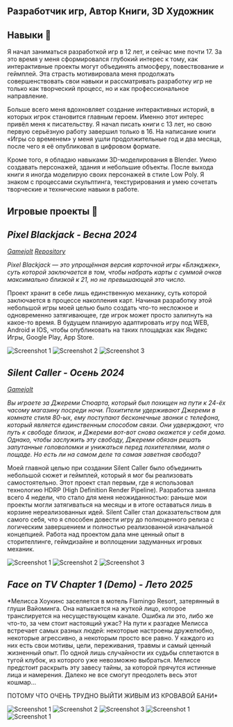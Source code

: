 ## Разработчик игр, Автор Книги, 3D Художник

## Навыки 🧠
Я начал заниматься разработкой игр в 12 лет, и сейчас мне почти 17. За это время у меня сформировался глубокий интерес к тому, как интерактивные проекты могут объединять атмосферу, повествование и геймплей. Эта страсть мотивировала меня продолжать совершенствовать свои навыки и рассматривать разработку игр не только как творческий процесс, но и как профессиональное направление.

Больше всего меня вдохновляет создание интерактивных историй, в которых игрок становится главным героем. Именно этот интерес привёл меня к писательству. Я начал писать книги с 13 лет, но свою первую серьёзную работу завершил только в 16. На написание книги «Игры со временем» у меня ушли продолжительные год и два месяца, после чего я её опубликовал в цифровом формате.

Кроме того, я обладаю навыками 3D-моделирования в Blender. Умею создавать персонажей, здания и небольшие объекты. После выхода книги я иногда моделирую своих персонажей в стиле Low Poly. Я знаком с процессами скульптинга, текстурирования и умею сочетать творческие и технические навыки в работе.

## Игровые проекты 🎲
## ***Pixel Blackjack  - Весна 2024***
[*Gamejolt*](https://gamejolt.com/games/pixel_blackjack/887560)
[*Repository*](https://github.com/blackhats-games/Pixel-Blackjack)

*Pixel Blackjack — это упрощённая версия карточной игры «Блэкджек», суть которой заключается в том, чтобы набрать карты с суммой очков максимально близкой к 21, но не превышающей это число.*

Проект хранит в себе лишь единственную механику, суть которой заключается в процессе накопления карт. Начиная разработку этой небольшой игры моей целью было создать что-то несложное и одновременно затягивающее, где игрок может просто залипнуть на какое-то время. В будущем планирую адаптировать игру под WEB, Android и IOS, чтобы опубликовать на таких площадках как Яндекс Игры, Google Play, App Store.

![Screenshot 1](/assets/Pixel_Blackjack_1.png)
![Screenshot 2](/assets/Pixel_Blackjack_2.png)
![Screenshot 3](/assets/Pixel_Blackjack_3.png)


## ***Silent Caller  - Осень 2024***
[*Gamejolt*](https://gamejolt.com/games/silent_caller/942515)

*Вы играете за Джереми Стюарта, который был похищен на пути к 24-ёх часому магазину посреди ночи. Похитители удерживают Джереми в комнате стиля 80-ых, ему поступают бесконечные звонки с телефона, который является единственным способом связи. Они удверждают, что путь к свободе близок, и Джереми вот-вот снова окажется у себя дома. Однако, чтобы заслужить эту свободу, Джереми обязан решать запутанные головоломки и унижаться перед похитетелями, моля о пощаде. Но есть ли на самом деле та самая заветная свобода?*

Моей главной целью при создании Silent Caller было объединить небольшой сюжет и геймплей, который я мог бы реализовать самостоятельно. Этот проект стал первым, где я использовал технологию HDRP (High Definition Render Pipeline). Разработка заняла всего 4 недели, что стало для меня неожиданностью: раньше мои проекты могли затягиваться на месяцы и в итоге оставаться лишь в корзине нереализованных идей. Silent Caller стал доказательством для самого себя, что я способен довести игру до полноценного релиза с логическим завершением и полностью реализованной изначальной концепцией. Работа над проектом дала мне ценный опыт в сторителлинге, геймдизайне и воплощении задуманных игровых механик.

![Screenshot 1](/assets/SillentCaller_1.png)
![Screenshot 2](/assets/SilentCaller_2.png)
![Screenshot 3](/assets/SilentCaller_3.png)

## ***Face on TV Chapter 1 (Demo)  - Лето 2025***
*Мелисса Хоукинс заселяется в мотель Flamingo Resort, затерянный в глуши Вайоминга. Она натыкается на жуткой лицо, которое транслируется на несуществующем канале. Ошибка ли это, либо же что-то, за чем стоит настоящий ужас? На пути к разгадке Мелисса встречает самых разных людей: некоторые настроены дружелюбно, некоторые агрессивно, а некоторым просто все равно. У каждого из них есть свои мотивы, цели, переживания, травмы и самый ценный жизненный опыт. По одной лишь случайности их судьбы сплетаются в тугой клубок, из которого уже невозможно выбраться. Мелиссе предстоит раскрыть эту завесу тайны, за которой прячутся истинные лица и намерения. Далеко не все смогут преодолеть весь этот кошмар...

ПОТОМУ ЧТО ОЧЕНЬ ТРУДНО ВЫЙТИ ЖИВЫМ ИЗ КРОВАВОЙ БАНИ*

![Screenshot 1](/assets/FaceOnTV_1.png)
![Screenshot 2](/assets/FaceOnTV_5.png)
![Screenshot 3](/assets/FaceOnTV_2.png)
![Screenshot 1](/assets/FaceOnTV_3.png)
![Screenshot 1](/assets/FaceOnTV_4.png)

